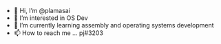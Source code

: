 - 👋 Hi, I’m @plamasai
- 👀 I’m interested in OS Dev
- 🌱 I’m currently learning assembly and operating systems development
- 📫 How to reach me ... pj#3203

<!---
plamasai/plamasai is a ✨ special ✨ repository because its `README.md` (this file) appears on your GitHub profile.
You can click the Preview link to take a look at your changes.
--->
